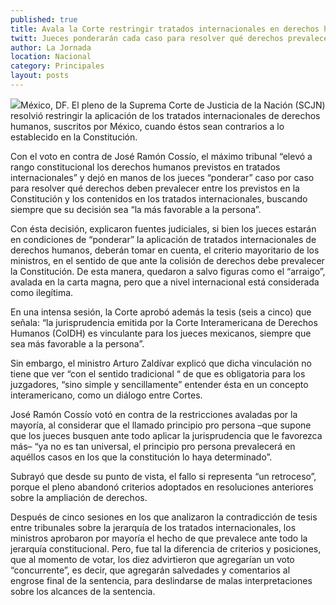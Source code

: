 ```yaml
---
published: true
title: Avala la Corte restringir tratados internacionales en derechos humanos
twitt: Jueces ponderarán cada caso para resolver qué derechos prevalecerán si hay colisión con la Constitución
author: La Jornada
location: Nacional
category: Principales
layout: posts
---
```


![](http://i.imgur.com/tXuoob1m.jpg)México, DF. El pleno de la Suprema Corte de Justicia de la Nación (SCJN) resolvió restringir la aplicación de los tratados internacionales de derechos humanos, suscritos por México, cuando éstos sean contrarios a lo establecido en la Constitución.

Con el voto en contra de José Ramón Cossío, el máximo tribunal “elevó a rango constitucional los derechos humanos previstos en tratados internacionales” y dejó en manos de los jueces “ponderar” caso por caso para resolver qué derechos deben prevalecer entre los previstos en la Constitución y los contenidos en los tratados internacionales, buscando siempre que su decisión sea “la más favorable a la persona”.

Con ésta decisión, explicaron fuentes judiciales, si bien los jueces estarán en condiciones de “ponderar” la aplicación de tratados internacionales de derechos humanos, deberán tomar en cuenta, el criterio mayoritario de los ministros, en el sentido de que ante la colisión de derechos debe prevalecer la Constitución. De esta manera, quedaron a salvo figuras como el “arraigo”, avalada en la carta magna, pero que a nivel internacional está considerada como ilegítima.

En una intensa sesión, la Corte aprobó además la tesis (seis a cinco) que señala: “la jurisprudencia emitida por la Corte Interamericana de Derechos Humanos (CoIDH) es vinculante para los jueces mexicanos, siempre que sea más favorable a la persona”.

Sin embargo, el ministro Arturo Zaldívar explicó que dicha vinculación no tiene que ver “con el sentido tradicional “ de que es obligatoria para los juzgadores, “sino simple y sencillamente” entender ésta en un concepto interamericano, como un diálogo entre Cortes.

José Ramón Cossío votó en contra de la restricciones avaladas por la mayoría, al considerar que el llamado principio pro persona –que supone que los jueces busquen ante todo aplicar la jurisprudencia que le favorezca más– “ya no es tan universal, el principio pro persona prevalecerá en aquéllos casos en los que la constitución lo haya determinado”.

Subrayó que desde su punto de vista, el fallo si representa “un retroceso”, porque el pleno abandonó criterios adoptados en resoluciones anteriores sobre la ampliación de derechos.

Después de cinco sesiones en los que analizaron la contradicción de tesis entre tribunales sobre la jerarquía de los tratados internacionales, los ministros aprobaron por mayoría el hecho de que prevalece ante todo la jerarquía constitucional. Pero, fue tal la diferencia de criterios y posiciones, que al momento de votar, los diez advirtieron que agregarían un voto “concurrente”, es decir, que agregarán salvedades y comentarios al engrose final de la sentencia, para deslindarse de malas interpretaciones sobre los alcances de la sentencia.
